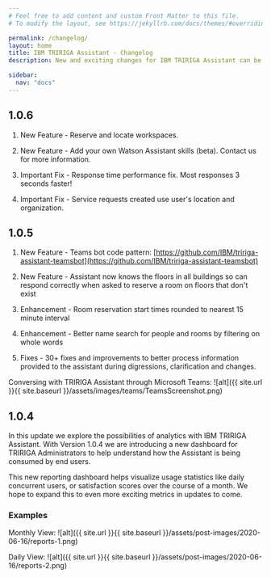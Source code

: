 ```yaml
---
# Feel free to add content and custom Front Matter to this file.
# To modify the layout, see https://jekyllrb.com/docs/themes/#overriding-theme-defaults

permalink: /changelog/
layout: home
title: IBM TRIRIGA Assistant - Changelog
description: New and exciting changes for IBM TRIRIGA Assistant can be found here. Follow our changelog for exciting version update info.

sidebar:
  nav: "docs"
---
```


## 1.0.6

1. New Feature - Reserve and locate workspaces. 

2. New Feature - Add your own Watson Assistant skills (beta).  Contact us for more information.

3. Important Fix - Response time performance fix.  Most responses 3 seconds faster!

4. Important Fix - Service requests created use user's location and organization.


## 1.0.5

1. New Feature - Teams bot code pattern: [https://github.com/IBM/tririga-assistant-teamsbot](https://github.com/IBM/tririga-assistant-teamsbot)

2. New Feature - Assistant now knows the floors in all buildings so can respond correctly when asked to reserve a room on floors that don't exist

3. Enhancement - Room reservation start times rounded to nearest 15 minute interval

4. Enhancement - Better name search for people and rooms by filtering on whole words

5. Fixes - 30+ fixes and improvements to better process information provided to the assistant during digressions, clarification and changes.

Conversing with TRIRIGA Assistant through Microsoft Teams:
![alt]({{ site.url }}{{ site.baseurl }}/assets/images/teams/TeamsScreenshot.png)


## 1.0.4

In this update we explore the possibilities of analytics with IBM TRIRIGA
Assistant. With Version 1.0.4 we are introducing a new dashboard for TRIRIGA
Administrators to help understand how the Assistant is being consumed by end users.

This new reporting dashboard helps visualize usage statistics like daily concurrent users, or satisfaction scores over the course of a month. We hope to expand this to even more exciting metrics in updates to come.

### Examples

Monthly View:
![alt]({{ site.url }}{{ site.baseurl }}/assets/post-images/2020-06-16/reports-1.png)

Daily View:
![alt]({{ site.url }}{{ site.baseurl }}/assets/post-images/2020-06-16/reports-2.png)
